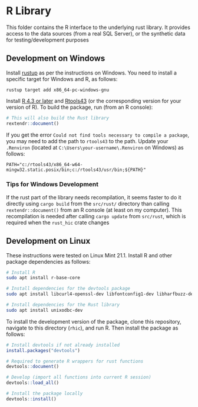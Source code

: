 # R Library

This folder contains the R interface to the underlying rust library. It provides access to the data sources (from a real SQL Server), or the synthetic data for testing/development purposes

## Development on Windows

Install [rustup](https://www.rust-lang.org/tools/install) as per the instructions on Windows. You need to install a specific target for Windows and R, as follows:

```pwoershell
rustup target add x86_64-pc-windows-gnu
```

Install [R 4.3 or later](https://cran.r-project.org/bin/windows/base/) and [Rtools43](https://cran.r-project.org/bin/windows/Rtools/rtools43/rtools.html) (or the corresponding version for your version of R). To build the package, run (from an R console):

```r
# This will also build the Rust library
rextendr::document()
```

If you get the error `Could not find tools necessary to compile a package`, you may need to add the path to `rtools43` to the path. Update your `.Renviron` (located at `C:\Users\your-username\.Renviron` on Windows) as follows:

```
PATH="c:/rtools43/x86_64-w64-mingw32.static.posix/bin;c:/rtools43/usr/bin;${PATH}"
```

### Tips for Windows Development

If the rust part of the library needs recompilation, it seems faster to do it directly using `cargo build` from the `src/rust/` directory than calling `rextendr::document()` from an R console (at least on my computer). This recompilation is needed after calling `cargo update` from `src/rust`, which is required when the `rust_hic` crate changes 



## Development on Linux

These instructions were tested on Linux Mint 21.1. Install R and other package dependencies as follows:

```bash
# Install R 
sudo apt install r-base-core

# Install dependencies for the devtools package
sudo apt install libcurl4-openssl-dev libfontconfig1-dev libharfbuzz-dev libfribidi-dev libfreetype6-dev libpng-dev libtiff5-dev libjpeg-dev

# Install dependencies for the Rust library
sudo apt install unixodbc-dev
```

To install the development version of the package, clone this repository, navigate to this directory (`rhic`), and run R. Then install the package as follows:

```r
# Install devtools if not already installed
install.packages("devtools")

# Required to generate R wrappers for rust functions
devtools::document()

# Develop (import all functions into current R session)
devtools::load_all()

# Install the package locally
devtools::install()
```

